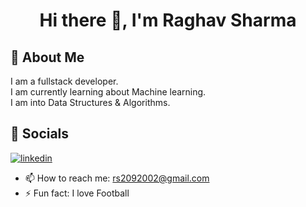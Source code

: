 <h1 align="center"> Hi there 👋, I'm Raghav Sharma </h1>


## 🚀 About Me
I am a fullstack developer. <br>
I am currently learning about Machine learning. <br>
I am into Data Structures & Algorithms. <br>


## 🔗 Socials
[![linkedin](https://img.shields.io/badge/linkedin-0A66C2?style=for-the-badge&logo=linkedin&logoColor=white)](linkedin.com/in/raghav-sharma-445249232)



- 📫 How to reach me: rs2092002@gmail.com
- ⚡ Fun fact: I love Football 

<!--

- 🔭 I’m currently working on 

- 👯 I’m looking to collaborate on ...
- 🤔 I’m looking for help with ...


- 😄 Pronouns: ...

-->
